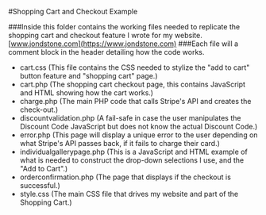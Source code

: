 #Shopping Cart and Checkout Example

###Inside this folder contains the working files needed to replicate the shopping cart and checkout feature I wrote for my website. [www.jondstone.com](https://www.jondstone.com)
###Each file will a comment block in the header detailing how the code works.
* cart.css (This file contains the CSS needed to stylize the "add to cart" button feature and "shopping cart" page.)
* cart.php (The shopping cart checkout page, this contains JavaScript and HTML showing how the cart works.)
* charge.php (The main PHP code that calls Stripe's API and creates the check-out.)
* discountvalidation.php (A fail-safe in case the user manipulates the Discount Code JavaScript but does not know the actual Discount Code.)
* error.php (This page will display a unique error to the user depending on what Stripe's API passes back, if it fails to charge their card.)
* individualgallerypage.php (This is a JavaScript and HTML example of what is needed to construct the drop-down selections I use, and the "Add to Cart".)
* orderconfirmation.php (The page that displays if the checkout is successful.)
* style.css (The main CSS file that drives my website and part of the Shopping Cart.)